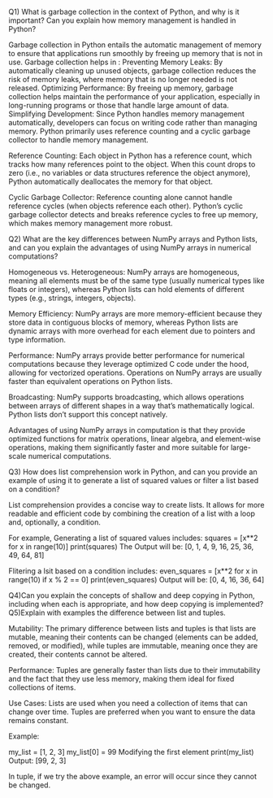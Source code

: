 Q1) What is garbage collection in the context of Python, and why is it important? Can you explain how memory management is handled in Python?

Garbage collection in Python entails the automatic management of memory to ensure that applications run smoothly by freeing up memory that is not in use. Garbage collection helps in :
Preventing Memory Leaks: By automatically cleaning up unused objects, garbage collection reduces the risk of memory leaks, where memory that is no longer needed is not released.
Optimizing Performance: By freeing up memory, garbage collection helps maintain the performance of your application, especially in long-running programs or those that handle large amount of data.
Simplifying Development: Since Python handles memory management automatically, developers can focus on writing code rather than managing memory.
 Python primarily uses reference counting and a cyclic garbage collector to handle memory management.

Reference Counting: Each object in Python has a reference count, which tracks how many references point to the object. When this count drops to zero (i.e., no variables or data structures reference the object anymore), Python automatically deallocates the memory for that object.

Cyclic Garbage Collector: Reference counting alone cannot handle reference cycles (when objects reference each other). Python’s cyclic garbage collector detects and breaks reference cycles to free up memory, which makes memory management more robust.



Q2) What are the key differences between NumPy arrays and Python lists, and can you explain the advantages of using NumPy arrays in numerical computations?


Homogeneous vs. Heterogeneous: NumPy arrays are homogeneous, meaning all elements must be of the same type (usually numerical types like floats or integers), whereas Python lists can hold elements of different types (e.g., strings, integers, objects).

Memory Efficiency: NumPy arrays are more memory-efficient because they store data in contiguous blocks of memory, whereas Python lists are dynamic arrays with more overhead for each element due to pointers and type information.

Performance: NumPy arrays provide better performance for numerical computations because they leverage optimized C code under the hood, allowing for vectorized operations. Operations on NumPy arrays are usually faster than equivalent operations on Python lists.

Broadcasting: NumPy supports broadcasting, which allows operations between arrays of different shapes in a way that’s mathematically logical. Python lists don’t support this concept natively.

Advantages of using NumPy arrays in computation is that they provide optimized functions for matrix operations, linear algebra, and element-wise operations, making them significantly faster and more suitable for large-scale numerical computations.


Q3) How does list comprehension work in Python, and can you provide an example of using it to generate a list of squared values or filter a list based on a condition?

List comprehension provides a concise way to create lists. It allows for more readable and efficient code by combining the creation of a list with a loop and, optionally, a condition.

For example, Generating a list of squared values includes:
squares = [x**2 for x in range(10)]
print(squares)  The Output will be: [0, 1, 4, 9, 16, 25, 36, 49, 64, 81]

Flitering a lsit based on a condition includes:
even_squares = [x**2 for x in range(10) if x % 2 == 0]
print(even_squares)  Output will be: [0, 4, 16, 36, 64]



Q4)Can you explain the concepts of shallow and deep copying in Python, including when each is appropriate, and how deep copying is implemented?
Q5)Explain with examples the difference between list and tuples. 

Mutability: The primary difference between lists and tuples is that lists are mutable, meaning their contents can be changed (elements can be added, removed, or modified), while tuples are immutable, meaning once they are created, their contents cannot be altered.

Performance: Tuples are generally faster than lists due to their immutability and the fact that they use less memory, making them ideal for fixed collections of items.

Use Cases: Lists are used when you need a collection of items that can change over time. Tuples are preferred when you want to ensure the data remains constant.

Example:

my_list = [1, 2, 3]
my_list[0] = 99   Modifying the first element
print(my_list)  Output: [99, 2, 3]

In tuple, if we try the above example, an error will occur since they cannot be changed.